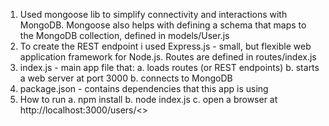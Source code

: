 1. Used mongoose lib to simplify connectivity and interactions with MongoDB. Mongoose also helps with defining a schema that maps to the MongoDB collection, defined in models/User.js
2. To create the REST endpoint i used Express.js - small, but flexible web application framework for Node.js. Routes are defined in routes/index.js
3. index.js - main app file that:
    a. loads routes (or REST endpoints)
    b. starts a web server at port 3000
    b. connects to MongoDB
4. package.json - contains dependencies that this app is using
4. How to run
    a. npm install
    b. node index.js
    c. open a browser at http://localhost:3000/users/<<ObjectId>>